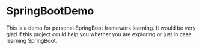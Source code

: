 # SpringBootDemo
This is a demo for personal SpringBoot framework learning.
It would be very glad if this project could help you whether you are exploring or just in case learning SpringBoot.
